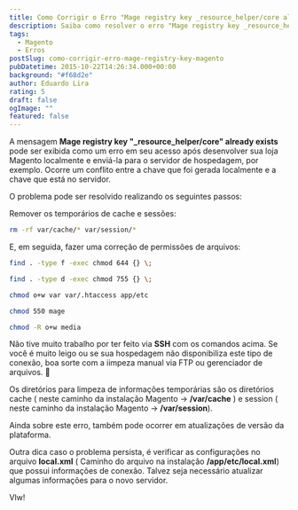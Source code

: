 ```yaml
---
title: Como Corrigir o Erro "Mage registry key _resource_helper/core already exists" no Magento
description: Saiba como resolver o erro "Mage registry key _resource_helper/core already exists" ao transferir sua loja Magento para um servidor de hospedagem e evitar problemas de registro.
tags:
  - Magento
  - Erros
postSlug: como-corrigir-erro-mage-registry-key-magento
pubDatetime: 2015-10-22T14:26:34.000+00:00
background: "#f68d2e"
author: Eduardo Lira
rating: 5
draft: false
ogImage: ""
featured: false
---
```


A mensagem **Mage registry key "\_resource_helper/core" already exists** pode ser exibida como um erro em seu acesso após desenvolver sua loja Magento localmente e enviá-la para o servidor de hospedagem, por exemplo. Ocorre um conflito entre a chave que foi gerada localmente e a chave que está no servidor.

O problema pode ser resolvido realizando os seguintes passos:

Remover os temporários de cache e sessões:

```bash
rm -rf var/cache/* var/session/*
```

E, em seguida, fazer uma correção de permissões de arquivos:

```bash
find . -type f -exec chmod 644 {} \;
```

```bash
find . -type d -exec chmod 755 {} \;
```

```bash
chmod o+w var var/.htaccess app/etc
```

```bash
chmod 550 mage
```

```bash
chmod -R o+w media
```

Não tive muito trabalho por ter feito via **SSH** com os comandos acima.
Se você é muito leigo ou se sua hospedagem não disponibiliza este tipo de conexão, boa sorte com a iimpeza manual via FTP ou gerenciador de arquivos. :grimacing:

Os diretórios para limpeza de informações temporárias são os diretórios cache ( neste caminho da instalação Magento -> **/var/cache** ) e session ( neste caminho da instalação Magento -> **/var/session**).

Ainda sobre este erro, também pode ocorrer em atualizações de versão da plataforma.

Outra dica caso o problema persista, é verificar as configurações no arquivo **local.xml** ( Caminho do arquivo na instalação **/app/etc/local.xml**) que possui informações de conexão. Talvez seja necessário atualizar algumas informações para o novo servidor.

Vlw!
